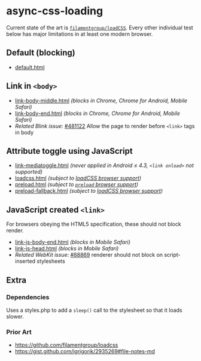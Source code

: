 # async-css-loading

Current state of the art is [`filamentgroup/loadCSS`](https://github.com/filamentgroup/loadcss). Every other individual test below has major limitations in at least one modern browser.

## Default (blocking)

* [default.html](./default.html)

## Link in `<body>`

* [link-body-middle.html](./link-body-middle.html) _(blocks in Chrome, Chrome for Android, Mobile Safari)_
* [link-body-end.html](./link-body-end.html) _(blocks in Chrome, Chrome for Android, Mobile Safari)_
* _Related Blink issue_: [#481122](https://bugs.chromium.org/p/chromium/issues/detail?id=481122) Allow the page to render before `<link>` tags in body

## Attribute toggle using JavaScript

* [link-mediatoggle.html](./link-mediatoggle.html) _(never applied in Android ≤ 4.3, `<link onload>` not supported)_
* [loadcss.html](./loadcss.html) _(subject to [loadCSS browser support](https://github.com/filamentgroup/loadcss#browser-support))_
* [preload.html](./preload.html) _(subject to [`preload` browser support](http://caniuse.com/#feat=link-rel-preload))_
* [preload-fallback.html](./preload-fallback.html) _(subject to [loadCSS browser support](https://github.com/filamentgroup/loadcss#browser-support))_

## JavaScript created `<link>`

For browsers obeying the HTML5 specification, these should not block render.

* [link-js-body-end.html](./link-js-body-end.html) _(blocks in Mobile Safari)_
* [link-js-head.html](./link-js-head.html) _(blocks in Mobile Safari)_
* _Related WebKit issue_: [#88869](https://bugs.webkit.org/show_bug.cgi?id=88869) renderer should not block on script-inserted stylesheets

## Extra

### Dependencies

Uses a styles.php to add a `sleep()` call to the stylesheet so that it loads slower.

### Prior Art

* https://github.com/filamentgroup/loadcss
* https://gist.github.com/igrigorik/2935269#file-notes-md